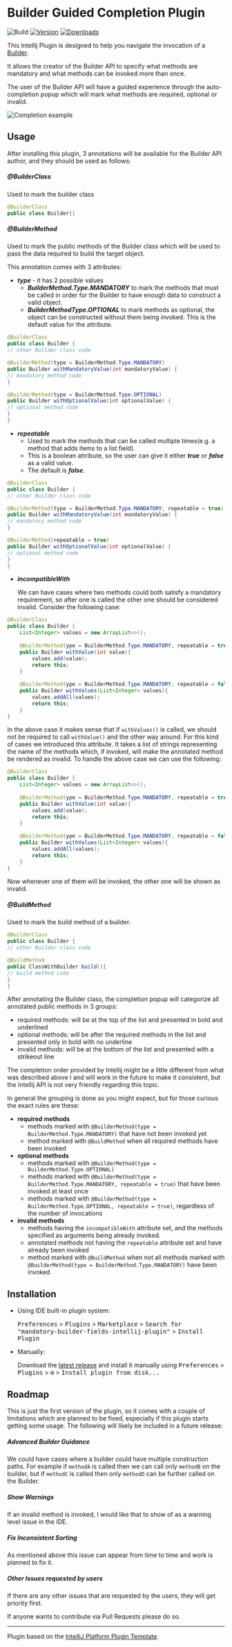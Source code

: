 # Builder Guided Completion Plugin

![Build](https://github.com/banterly91/Builder-Guided-Completion-Plugin/workflows/Build/badge.svg)
[![Version](https://img.shields.io/jetbrains/plugin/v/15695.svg)](https://plugins.jetbrains.com/plugin/15695)
[![Downloads](https://img.shields.io/jetbrains/plugin/d/15695.svg)](https://plugins.jetbrains.com/plugin/15695)


<!-- Plugin description -->
This Intellij Plugin is designed to help you navigate the invocation of a [Builder](https://refactoring.guru/design-patterns/builder).

It allows the creator of the Builder API to specify what methods are mandatory and what methods can be invoked more than once.

The user of the Builder API will have a guided experience through the auto-completion popup which will mark what methods are required, optional or invalid.
<!-- Plugin description end -->
![Completion example](docs/images/example1AutoCompletion.PNG)

## Usage
After installing this plugin, 3 annotations will be available for the Builder API author, and they should be used as follows:
##### @BuilderClass
Used to mark the builder class
```java
@BuilderClass
public class Builder{}
```
##### @BuilderMethod
Used to mark the public methods of the Builder class which will be used to pass the data required to build the target object.

This annotation comes with 3 attributes:

- ***type*** - it has 2 possible values
  - ***BuilderMethod.Type.MANDATORY*** to mark the methods that must be called in order for the Builder to have enough data to construct a valid object.
  - ***BuilderMethodType.OPTIONAL*** to mark methods as optional, the object can be constructed without them being invoked. This is the default value for the attribute.
```java
@BuilderClass
public class Builder {
// other Builder class code

@BuilderMethod(type = BuilderMethod.Type.MANDATORY)
public Builder withMandatoryValue(int mandatoryValue) {
// mandatory method code
}

@BuilderMethod(type = BuilderMethod.Type.OPTIONAL)
public Builder withOptionalValue(int optionalValue) {
// optional method code
}
}
```


- ***repeatable***
  - Used to mark the methods that can be called multiple times(e.g. a method that adds items to a list field).
  - This is a boolean attribute, so the user can give it either ***true*** or ***false*** as a valid value.
  -  The default is ***false***.

```java
@BuilderClass
public class Builder {
// other Builder class code

@BuilderMethod(type = BuilderMethod.Type.MANDATORY, repeatable = true)
public Builder withMandatoryValue(int mandatoryValue) {
// mandatory method code
}

@BuilderMethod(repeatable = true)
public Builder withOptionalValue(int optionalValue) {
// optional method code
}
}
```

- ***incompatibleWith***
  
  We can have cases where two methods could both satisfy a mandatory requirement, so after one is called the other one should be considered invalid.
  Consider the following case:
  
```java
@BuilderClass
public class Builder { 
    List<Integer> values = new ArrayList<>();
      
    @BuilderMethod(ype = BuilderMethod.Type.MANDATORY, repeatable = true)
    public Builder withValue(int value){
        values.add(value);
        return this;
    }   
  
    @BuilderMethod(ype = BuilderMethod.Type.MANDATORY, repeatable = false)
    public Builder withValues(List<Integer> values){
        values.addAll(values);
        return this;
    }   
}
```
In the above case it makes sense that if `withValues()` is called, we should not be required to call `withValue()` and the other way around.
For this kind of cases we introduced this attribute. It takes a list of strings representing the name of the methods which, if invoked, will make the annotated method be rendered as invalid.
To handle the above case we can use the following:

```java
@BuilderClass
public class Builder { 
    List<Integer> values = new ArrayList<>();
      
    @BuilderMethod(ype = BuilderMethod.Type.MANDATORY, repeatable = true, incompatbileWith = {"withValues"})
    public Builder withValue(int value){
        values.add(value);
        return this;
    }   
  
    @BuilderMethod(ype = BuilderMethod.Type.MANDATORY, repeatable = false, incompatibleWith = {"withValue"})
    public Builder withValues(List<Integer> values){
        values.addAll(values);
        return this;
    }   
}
```
Now whenever one of them will be invoked, the other one will be shown as invalid.

##### @BuildMethod
Used to mark the build method of a builder.
```java
@BuilderClass
public class Builder {
// other Builder class code

@BuildMethod
public ClassWithBuilder build(){
// build method code
}
}
```

After annotating the Builder class, the completion popup will categorize all annotated public methods in 3 groups:
* required methods: will be at the top of the list and presented in bold and underlined 
* optional methods: will be after the required methods in the list and presented only in bold with no underline
* invalid methods: will be at the bottom of the list and presented with a strikeout line

The completion order provided by Intellij might be a little different from what was described above I and will work in the future to make it consistent, but the Intellij API is not very friendly regarding this topic.

In general the grouping is done as you might expect, but for those curious the exact rules are these:
* **required methods**
    * methods marked with `@BuilderMethod(type = BuilderMethod.Type.MANDATORY)` that have not been invoked yet
    * method marked with `@BuildMethod` when all required methods have been invoked
* **optional methods**
    * methods marked with `@BuilderMethod(type = BuilderMethod.Type.OPTIONAL)`
    * methods marked with `@BuilderMethod(type = BuilderMethod.Type.MANDATORY, repeatable = true)` that have been invoked at least once
    * methods marked with `@BuilderMethod(type = BuilderMethod.Type.OPTIONAL, repeatable = true)`, regardless of the number of invocations
* **invalid methods**
    * methods having the `incompatibleWith` attribute set, and the methods specified as arguments being already invoked. 
    * annotated methods not having the `repeatable` attribute set and have already been invoked
    * method marked with `@BuildMethod` when not all methods marked with `@BuilderMethod(type = BuilderMethod.Type.MANDATORY)` have been invoked

## Installation

- Using IDE built-in plugin system:
  
  <kbd>Preferences</kbd> > <kbd>Plugins</kbd> > <kbd>Marketplace</kbd> > <kbd>Search for "mandatory-builder-fields-intellij-plugin"</kbd> >
  <kbd>Install Plugin</kbd>
  
- Manually:

  Download the [latest release](https://github.com/banterly91/Builder-Guided-Completion-Plugin/releases/latest) and install it manually using
  <kbd>Preferences</kbd> > <kbd>Plugins</kbd> > <kbd>⚙️</kbd> > <kbd>Install plugin from disk...</kbd>

## Roadmap
This is just the first version of the plugin, so it comes with a couple of limitations which are planned to be fixed, especially if this plugin starts getting some usage.
The following will likely be included in a future release:

##### Advanced Builder Guidance
We could have cases where a builder could have multiple construction paths. For example if `methodA` is called then we can call only `methodB` on the builder, but if `methodC` is called then only `methodD` can be further called on the Builder. 

##### Show Warnings
If an invalid method is invoked, I would like that to show of as a warning level issue in the IDE.

##### Fix Inconsistent Sorting
As mentioned above this issue can appear from time to time and work is planned to fix it.

##### Other Issues requested by users
If there are any other issues that are requested by the users, they will get priority first. 

If anyone wants to contribute via Pull Requests please do so.

---
Plugin based on the [IntelliJ Platform Plugin Template][template].

[template]: https://github.com/JetBrains/intellij-platform-plugin-template
